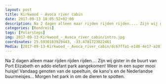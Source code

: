 ```yaml
---
layout: post
title: Kirkwood - Avoca river cabin 
date: 2017-09-13 18:05:52+02:00
description: Na 2 dagen alleen maar rijden rijden rijden.... Zijn wij gister in de buurt van Port Elizabeth en addo elefant park aangekomen! Weer in een super mooi huisje! Vandaag genoten van de speeltuin, de kano's en de Nederlandse
categories: [Rondreis]
tags: [Polarsteps]
img: 2017-09-13-Kirkwood_-_Avoca_river_cabin/intro.jpg
coordinates: 25.5936183929443, -33.4781723022461
Media: [2017-09-13-Kirkwood_-_Avoca_river_cabin/dc67ffa1-e1d8-4e17-a201-78f3a0a1382e_large_image.jpg, 2017-09-13-Kirkwood_-_Avoca_river_cabin/f4bb5ac6-fb88-40ad-ac69-8f1e37c538a2_large_image.jpg, 2017-09-13-Kirkwood_-_Avoca_river_cabin/965e5342-baef-459d-ad62-0a82b2b340ec_large_image.jpg, 2017-09-13-Kirkwood_-_Avoca_river_cabin/46fd9787-4066-4379-bcf7-d701ce395073_large_image.jpg, 2017-09-13-Kirkwood_-_Avoca_river_cabin/c985f351-91cf-4508-86ab-c67654de10ef_large_image.jpg, 2017-09-13-Kirkwood_-_Avoca_river_cabin/5905bafb-3400-45c5-b6a5-db1d5e07508e_large_image.jpg, 2017-09-13-Kirkwood_-_Avoca_river_cabin/5171de9b-2f72-43eb-a154-25db0c91374d_large_image.jpg]
---
```

Na 2 dagen alleen maar rijden rijden rijden.... Zijn wij gister in de buurt van Port Elizabeth en addo elefant park aangekomen! Weer in een super mooi huisje! Vandaag genoten van de speeltuin, de kano's en de Nederlandse buurmeisjes... Morgen het park in om de dieren te spotten.